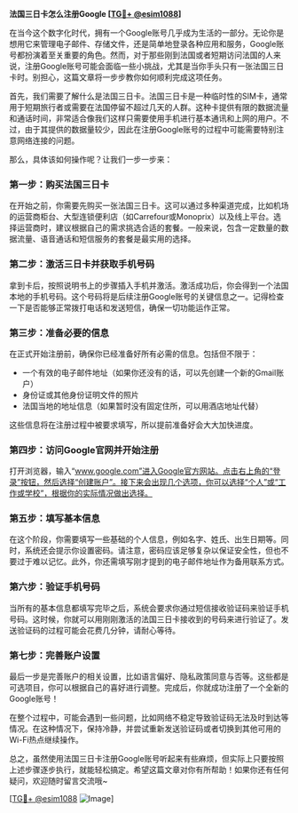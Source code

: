 **法国三日卡怎么注册Google [[TG💪+ @esim1088](https://t.me/s/esim1088)]**

在当今这个数字化时代，拥有一个Google账号几乎成为生活的一部分。无论你是想用它来管理电子邮件、存储文件，还是简单地登录各种应用和服务，Google账号都扮演着至关重要的角色。然而，对于那些刚到法国或者短期访问法国的人来说，注册Google账号可能会面临一些小挑战，尤其是当你手头只有一张法国三日卡时。别担心，这篇文章将一步步教你如何顺利完成这项任务。

首先，我们需要了解什么是法国三日卡。法国三日卡是一种临时性的SIM卡，通常用于短期旅行者或需要在法国停留不超过几天的人群。这种卡提供有限的数据流量和通话时间，非常适合像我们这样只需要使用手机进行基本通讯和上网的用户。不过，由于其提供的数据量较少，因此在注册Google账号的过程中可能需要特别注意网络连接的问题。

那么，具体该如何操作呢？让我们一步一步来：

### 第一步：购买法国三日卡

在开始之前，你需要先购买一张法国三日卡。这可以通过多种渠道完成，比如机场的运营商柜台、大型连锁便利店（如Carrefour或Monoprix）以及线上平台。选择运营商时，建议根据自己的需求挑选合适的套餐。一般来说，包含一定数量的数据流量、语音通话和短信服务的套餐是最实用的选择。

### 第二步：激活三日卡并获取手机号码

拿到卡后，按照说明书上的步骤插入手机并激活。激活成功后，你会得到一个法国本地的手机号码。这个号码将是后续注册Google账号的关键信息之一。记得检查一下是否能够正常拨打电话和发送短信，确保一切功能运作正常。

### 第三步：准备必要的信息

在正式开始注册前，确保你已经准备好所有必需的信息。包括但不限于：
- 一个有效的电子邮件地址（如果你还没有的话，可以先创建一个新的Gmail账户）
- 身份证或其他身份证明文件的照片
- 法国当地的地址信息（如果暂时没有固定住所，可以用酒店地址代替）

这些信息将在注册过程中被要求填写，所以提前准备好会大大加快进度。

### 第四步：访问Google官网并开始注册

打开浏览器，输入“www.google.com”进入Google官方网站。点击右上角的“登录”按钮，然后选择“创建账户”。接下来会出现几个选项，你可以选择“个人”或“工作或学校”，根据你的实际情况做出选择。

### 第五步：填写基本信息

在这个阶段，你需要填写一些基础的个人信息，例如名字、姓氏、出生日期等。同时，系统还会提示你设置密码。请注意，密码应该足够复杂以保证安全性，但也不要过于难以记忆。此外，你还需填写刚才提到的电子邮件地址作为备用联系方式。

### 第六步：验证手机号码

当所有的基本信息都填写完毕之后，系统会要求你通过短信接收验证码来验证手机号码。这时候，你就可以用刚刚激活的法国三日卡接收到的号码来进行验证了。发送验证码的过程可能会花费几分钟，请耐心等待。

### 第七步：完善账户设置

最后一步是完善账户的相关设置，比如语言偏好、隐私政策同意与否等。这些都是可选项目，你可以根据自己的喜好进行调整。完成后，你就成功注册了一个全新的Google账号！

在整个过程中，可能会遇到一些问题，比如网络不稳定导致验证码无法及时到达等情况。在这种情况下，保持冷静，并尝试重新发送验证码或者切换到其他可用的Wi-Fi热点继续操作。

总之，虽然使用法国三日卡注册Google账号听起来有些麻烦，但实际上只要按照上述步骤逐步执行，就能轻松搞定。希望这篇文章对你有所帮助！如果你还有任何疑问，欢迎随时留言交流哦~

[[TG💪+ @esim1088](https://t.me/s/esim1088) ![Image](https://i.postimg.cc/4NQfJmqS/Snipaste-2025-05-13-00-14-12.png)]